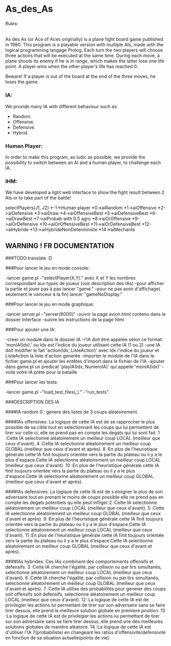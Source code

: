 # As_des_As
###### Rules:
As des As (or Ace of Aces originally) is a plane fight board game published in 1980. This program is a playable version with multiple AIs, made with the logical programming langage Prolog.
Each turn the two players will choose three actions that will be executed at the same time. 
During each move, a plane shoots its enemy if he is in range, which makes the latter lose one life point.
A player wins when the other player's life has reached 0.

Beware! If a player is out of the board at the end of the three moves, he loses the game.

### IA:
We provide many IA with different behaviour such as:
- Random.
- Offensive.
- Defensive.
- Hybrid.

### Human Player:
In order to make this program, as ludic as possible, we provide the possibility to switch between an AI and a human player, to challenge each IA.

### IHM:
We have developed a light web interface to show the fight result between 2 AIs or to take part of the battle!

selectPlayers(J1, J2)
*-1->Human player
*0->aiRandom
*1->aiOffensive
*2->aiDefensive
*3->aiDraw
*4->aiOffensiveBest
*5->aiDefensiveBest
*6->aiDrawBest
*7->aiProbab with 0.5 agro
*8->aiOrOffensive
*9->aiOrDefensive
*10->aiOrOffensiveBest
*11->aiOrDefensiveBest
*12->aiHybride
*13->aiHybrideNonDeterministe
*14->aiMechante

## WARNING ! FR DOCUMENTATION
###TODO:translate :D

###Pour lancer le jeu en mode console:

-lancer game.pl
-"selectPlayer(X,Y)." avec X et Y les nombres correspondant aux types de joueur (voir description des IAs)
-pour afficher la partie et jouer pas à pas lancer "game."
-pour ne pas avoir d'affichage( seulement le vainceur à la fin) lancer "gameNoDisplay."

###Pour lancer le jeu en mode graphique:

-lancer server.pl
-"server(8000)"
-ouvrir la page avion.html contenu dans le dossier Interface
-suivre les instructions de la page html

###Pour ajouter une IA:

-creer un module dans le dossier IA
-l'IA doit être appelée selon ce format: 'monIA(Idx).' ou Idx est l'indice du joueur utilisant cette IA (1 ou 2)
-une IA doit modifier le fait 'action(Idx, ListeAction)' avec Idx l'indice du joueur et ListeAction la liste d'action generée
-importer le module de l'IA dans le fichier game.pl et ajouter les entêtes d'import dans le fichier de l'IA
-ajouter dans game.pl un predicat 'playIA(Idx, NumeroIA)' qui appelle 'monIA(Idx)'
-voila votre IA prète pour la bataille

###Pour lancer les tests:

-lancer game.pl
-"load_test_files(_)."
-"run_tests".


###DESCRIPTION DES IA

####IA random
	0 : genere des listes de 3 coups aléatoirement.


####IAs offensives:
La logique de cette IA est de se rapprocher le plus possible de sa cible tout en selectionnant les coups qui lui permettent de tirer sur celle ci, elle ne prend pas en compte les degats qui lui sont fait.
	1 :Cette IA selectionne aléatoirement un meilleur coup LOCAL (meilleur que ceux d'avant).
	4 :Cette IA selectionne aléatoirement un meilleur coup GLOBAL (meilleur que ceux d'avant et après).
	8 :En plus de l'heuristique générale cette IA finit toujours orientée vers la partie du plateau ou il y a le plus d'espace.Cette IA selectionne aléatoirement un meilleur coup LOCAL (meilleur que ceux d'avant).
	10 :En plus de l'heuristique générale cette IA finit toujours orientée vers la partie du plateau ou il y a le plus d'espace.Cette IA selectionne aléatoirement un meilleur coup GLOBAL (meilleur que ceux d'avant et après).


####IAs defensives:
La logique de cette IA est de s eloigner le plus de son adversaire tout en prenant le moins de coups possible
elle ne prend pas en compte les degats potentiels qu elle peut infliger
	2 :Cette IA selectionne aléatoirement un meilleur coup LOCAL (meilleur que ceux d'avant).
	5 :Cette IA selectionne aléatoirement un meilleur coup GLOBAL (meilleur que ceux d'avant et après).
	9 :En plus de l'heuristique générale cette IA finit toujours orientée vers la partie du plateau ou il y a le plus d'espace.Cette IA selectionne aléatoirement un meilleur coup LOCAL (meilleur que ceux d'avant).
	11 :En plus de l'heuristique générale cette IA finit toujours orientée vers la partie du plateau ou il y a le plus d'espace.Cette IA selectionne aléatoirement un meilleur coup GLOBAL (meilleur que ceux d'avant et après).


####IAs hybrides:
Ces IAs combinent des comportements offensifs et defensifs.
	3 :Cette IA cherche l'égalité, par collision ou par tirs simultanés, selectionne aléatoirement un meilleur coup LOCAL (meilleur que ceux d'avant).
	6 :Cette IA cherche l'égalité, par collision ou par tirs simultanés, selectionne aléatoirement un meilleur coup GLOBAL (meilleur que ceux d'avant et après).
	7 :Cette IA utilise des probabilités pour generer des coups soit offensifs soit defensifs, selectionne aléatoirement un meilleur coup LOCAL (meilleur que ceux d'avant).
	12 :La logique de cette IA est de privilegier les actions lui permettant de tirer sur son adversaire sans se faire tirer dessus, elle prend la meilleure solution globale en premiere position.
	13 :La logique de cette IA est de privilegier les actions lui permettant de tirer sur son adversaire sans se faire tirer dessus, elle prend une des meilleures solutions globales de manière aléatoire.
	14 :La logique de cette IA est d'utiliser l'IA 7(probabiliste) en changeant les ratios d'offensivité/defensivité en fonction de sa situation actuelle(points de vie).

